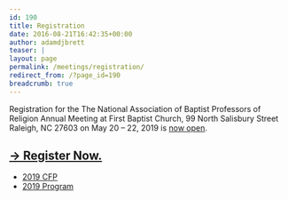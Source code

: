 ```yaml
---
id: 190
title: Registration
date: 2016-08-21T16:42:35+00:00
author: adamdjbrett
teaser: |
layout: page
permalink: /meetings/registration/
redirect_from: /?page_id=190
breadcrumb: true
---
```

Registration for the The National Association of Baptist Professors of Religion Annual Meeting at First Baptist Church, 99 North Salisbury Street Raleigh, NC 27603 on May 20 – 22, 2019 is [now open](https://secure.touchnet.net/C20495_ustores/web/classic/store_main.jsp?STOREID=56&SINGLESTORE=true).

## [→ Register Now.](https://secure.touchnet.net/C20495_ustores/web/classic/store_main.jsp?STOREID=56&SINGLESTORE=true)  


 * [2019 CFP](/2019-nabpr-call-for-papers/)  
 * [2019 Program](/2019-nabpr-meeting-program/)  
